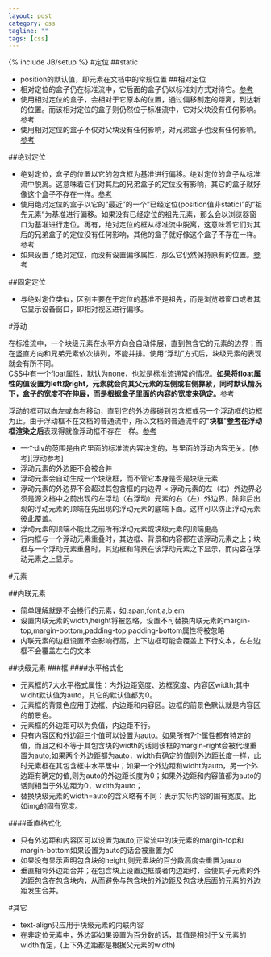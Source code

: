 ```yaml
---
layout: post
category: css
tagline: ""
tags: [css]
---
```

{% include JB/setup %}
#定位
##static
* position的默认值，即元素在文档中的常规位置
##相对定位
* 相对定位的盒子仍在标准流中，它后面的盒子仍以标准刘方式对待它。[参考][定位参考1]
* 使用相对定位的盒子，会相对于它原本的位置，通过偏移制定的距离，到达新的位置。而该相对定位的盒子则仍然位于标准流中，它对父块没有任何影响。[参考][定位参考1]
* 使用相对定位的盒子不仅对父块没有任何影响，对兄弟盒子也没有任何影响。[参考][定位参考1]

##绝对定位
* 绝对定位，盒子的位置以它的包含框为基准进行偏移。绝对定位的盒子从标准流中脱离。这意味着它们对其后的兄弟盒子的定位没有影响，其它的盒子就好像这个盒子不存在一样。[参考][定位参考1]
* 使用绝对定位的盒子以它的“最近”的一个“已经定位(position值非static)”的“祖先元素”为基准进行偏移。如果没有已经定位的祖先元素，那么会以浏览器窗口为基准进行定位。再有，绝对定位的框从标准流中脱离，这意味着它们对其后的兄弟盒子的定位没有任何影响，其他的盒子就好像这个盒子不存在一样。[参考][定位参考1]
* 如果设置了绝对定位，而没有设置偏移属性，那么它仍然保持原有的位置。[参考][定位参考1]

##固定定位
* 与绝对定位类似，区别主要在于定位的基准不是祖先，而是浏览器窗口或者其它显示设备窗口，即相对视区进行偏移。

#浮动

在标准流中，一个块级元素在水平方向会自动伸展，直到包含它的元素的边界；而在竖直方向和兄弟元素依次排列，不能并排。使用“浮动”方式后，块级元素的表现就会有所不同。  
CSS中有一个float属性，默认为none，也就是标准流通常的情况。**如果将float属性的值设置为left或right，元素就会向其父元素的左侧或右侧靠紧，同时默认情况下，盒子的宽度不在伸展，而是根据盒子里面的内容的宽度来确定。**[参考][浮动参考1]

浮动的框可以向左或向右移动，直到它的外边缘碰到包含框或另一个浮动框的边框为止。由于浮动框不在文档的普通流中，所以文档的普通流中的"**块框**"**[参考][浮动参考3]在浮动框渲染之后**表现得就像浮动框不存在一样。[参考][浮动参考2]

* 一个div的范围是由它里面的标准流内容决定的，与里面的浮动内容无关。[参考][浮动参考]
* 浮动元素的外边距不会被合并
* 浮动元素会自动生成一个块级框，而不管它本身是否是块级元素
* 浮动元素的外边界不会超过其包含框的内边界
× 浮动元素的左（右）外边界必须是源文档中之前出现的左浮动（右浮动）元素的右（左）外边界，除非后出现的浮动元素的顶端在先出现的浮动元素的底端下面。这样可以防止浮动元素彼此覆盖。
* 浮动元素的顶端不能比之前所有浮动元素或块级元素的顶端更高
* 行内框与一个浮动元素重叠时，其边框、背景和内容都在该浮动元素之上；块框与一个浮动元素重叠时，其边框和背景在该浮动元素之下显示，而内容在浮动元素之上显示。


#元素

##内联元素
* 简单理解就是不会换行的元素，如:span,font,a,b,em
* 设置内联元素的width,height将被忽略，设置不可替换内联元素的margin-top,margin-bottom,padding-top,padding-bottom属性将被忽略
* 内联元素的边框设置不会影响行高，上下边框可能会覆盖上下行文本，左右边框不会覆盖左右的文本

##块级元素
###框
####水平格式化
* 元素框的7大水平格式属性：内外边距宽度、边框宽度、内容区width;其中widht默认值为auto，其它的默认值都为0。
* 元素框的背景色应用于边框、内边距和内容区。边框的前景色默认就是内容区的前景色。
* 元素框的外边距可以为负值，内边距不行。
* 只有内容区和外边距三个值可以设置为auto。如果所有7个属性都有特定的值，而且之和不等于其包含块的width的话则该框的margin-right会被代理重置为auto;如果两个外边距都为auto，width有确定的值则外边距长度一样，此时元素框在其包含框中水平居中；如果一个外边距和widht为auto，另一个外边距有确定的值,则为auto的外边距长度为0；如果外边距和内容值都为auto的话则相当于外边距为0，width为auto；
* 替换块级元素的width=auto的含义略有不同：表示实际内容的固有宽度。比如img的固有宽度。

####垂直格式化
* 只有外边距和内容区可以设置为auto;正常流中的块元素的margin-top和margin-bottom如果设置为auto的话会被重置为0
* 如果没有显示声明包含块的height,则元素块的百分数高度会重置为auto
* 垂直相邻外边距合并；在包含块上设置边框或者内边距时，会使其子元素的外边距包含在包含块内，从而避免与包含块的外边距及包含块后面的元素的外边距发生合并。


[浮动参考1]: http://www.cnblogs.com/stephen-liu74/p/3325185.html
[浮动参考2]: http://www.w3school.com.cn/css/css_positioning_floating.asp
[浮动参考3]: http://www.th7.cn/web/html-css/201401/17089.shtml
[定位参考1]: http://www.cnblogs.com/stephen-liu74/p/3333704.html


#其它
* text-align只应用于块级元素的内联内容
* 在非定位元素中，外边距如果设置为百分数的话，其值是相对于父元素的width而定，(上下外边距都是根据父元素的width)
